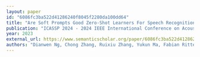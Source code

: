 ```yaml
---
layout: paper
id: "6086fc3ba522d41286240f8045f2280da100dd64"
title: "Are Soft Prompts Good Zero-Shot Learners For Speech Recognition?"
publication: "ICASSP 2024 - 2024 IEEE International Conference on Acoustics, Speech and Signal Processing (ICASSP)"
year: 2023
external_url: https://www.semanticscholar.org/paper/6086fc3ba522d41286240f8045f2280da100dd64
authors: "Dianwen Ng, Chong Zhang, Ruixiu Zhang, Yukun Ma, Fabian Ritter-Gutierrez, Trung Hieu Nguyen, Chongjia Ni, Shengkui Zhao, E. Chng, B. Ma"
---
```

